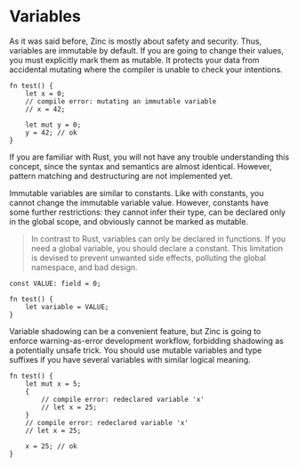 # Variables

As it was said before, Zinc is mostly about safety and security. Thus,
variables are immutable by default. If you are going to change their values,
you must explicitly mark them as mutable. It protects your data from accidental
mutating where the compiler is unable to check your intentions.

```rust,no_run,noplaypen
fn test() {
    let x = 0;
    // compile error: mutating an immutable variable
    // x = 42;

    let mut y = 0;
    y = 42; // ok
}
```

If you are familiar with Rust, you will not have any trouble understanding this
concept, since the syntax and semantics are almost identical. However, pattern
matching and destructuring are not implemented yet.

Immutable variables are similar to constants. Like with constants, you cannot
change the immutable variable value. However, constants have some further
restrictions: they cannot infer their type, can be declared only in the global
scope, and obviously cannot be marked as mutable.

> In contrast to Rust, variables can only be declared in functions. If you need a
> global variable, you should declare a constant. This limitation is devised to
> prevent unwanted side effects, polluting the global namespace, and bad design.

```rust,no_run,noplaypen
const VALUE: field = 0;

fn test() {
    let variable = VALUE;
}
```

Variable shadowing can be a convenient feature, but Zinc is going to enforce
warning-as-error development workflow, forbidding shadowing as a potentially
unsafe trick. You should use mutable variables and type suffixes if you have
several variables with similar logical meaning.

```rust,no_run,noplaypen
fn test() {
    let mut x = 5;
    {
        // compile error: redeclared variable 'x'
        // let x = 25;
    }
    // compile error: redeclared variable 'x'
    // let x = 25;

    x = 25; // ok
}
```
